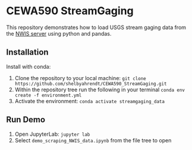 # CEWA590 StreamGaging

This repository demonstrates how to load USGS stream gaging data from the [NWIS server](https://waterdata.usgs.gov/nwis) using python and pandas.

## Installation

Install with conda:

1. Clone the repository to your local machine: `git clone https://github.com/shelbyahrendt/CEWA590_StreamGaging.git`
2. Within the repository tree run the following in your terminal
`conda env create -f environment.yml`
3. Activate the environment:
`conda activate streamgaging_data`

## Run Demo

1. Open JupyterLab: `jupyter lab`
2. Select `demo_scraping_NWIS_data.ipynb` from the file tree to open
